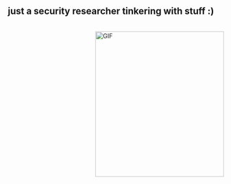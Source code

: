 ## just a security researcher tinkering with stuff :)
<br>


<img align="right" alt="GIF" src="https://tenor.com/bm3p7.gif" width="300px" height="340"  />

<br>
